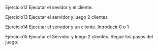 Ejercicio12
Ejecutar el sevidor y el cliente.

Ejercicio13
Ejecutar el servidor y luego 2 clientes

Ejercicio14
Ejecutar el servidor y un cliente. Introducir 0 o 1

Ejercicio15
Ejecutar el Servidor y luego 2 clientes. Seguir los pasos del juego.